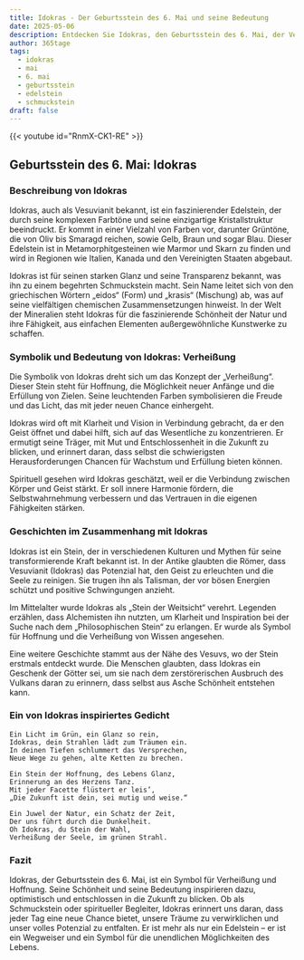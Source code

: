 ```yaml
---
title: Idokras - Der Geburtsstein des 6. Mai und seine Bedeutung
date: 2025-05-06
description: Entdecken Sie Idokras, den Geburtsstein des 6. Mai, der Verheißung symbolisiert. Seine Symbolik und Geschichte werden Sie inspirieren.
author: 365tage
tags:
  - idokras
  - mai
  - 6. mai
  - geburtsstein
  - edelstein
  - schmuckstein
draft: false
---
```


{{< youtube id="RnmX-CK1-RE" >}}

## Geburtsstein des 6. Mai: Idokras

### Beschreibung von Idokras

Idokras, auch als Vesuvianit bekannt, ist ein faszinierender Edelstein, der durch seine komplexen Farbtöne und seine einzigartige Kristallstruktur beeindruckt. Er kommt in einer Vielzahl von Farben vor, darunter Grüntöne, die von Oliv bis Smaragd reichen, sowie Gelb, Braun und sogar Blau. Dieser Edelstein ist in Metamorphitgesteinen wie Marmor und Skarn zu finden und wird in Regionen wie Italien, Kanada und den Vereinigten Staaten abgebaut.

Idokras ist für seinen starken Glanz und seine Transparenz bekannt, was ihn zu einem begehrten Schmuckstein macht. Sein Name leitet sich von den griechischen Wörtern „eidos“ (Form) und „krasis“ (Mischung) ab, was auf seine vielfältigen chemischen Zusammensetzungen hinweist. In der Welt der Mineralien steht Idokras für die faszinierende Schönheit der Natur und ihre Fähigkeit, aus einfachen Elementen außergewöhnliche Kunstwerke zu schaffen.

### Symbolik und Bedeutung von Idokras: Verheißung

Die Symbolik von Idokras dreht sich um das Konzept der „Verheißung“. Dieser Stein steht für Hoffnung, die Möglichkeit neuer Anfänge und die Erfüllung von Zielen. Seine leuchtenden Farben symbolisieren die Freude und das Licht, das mit jeder neuen Chance einhergeht.

Idokras wird oft mit Klarheit und Vision in Verbindung gebracht, da er den Geist öffnet und dabei hilft, sich auf das Wesentliche zu konzentrieren. Er ermutigt seine Träger, mit Mut und Entschlossenheit in die Zukunft zu blicken, und erinnert daran, dass selbst die schwierigsten Herausforderungen Chancen für Wachstum und Erfüllung bieten können.

Spirituell gesehen wird Idokras geschätzt, weil er die Verbindung zwischen Körper und Geist stärkt. Er soll innere Harmonie fördern, die Selbstwahrnehmung verbessern und das Vertrauen in die eigenen Fähigkeiten stärken.

### Geschichten im Zusammenhang mit Idokras

Idokras ist ein Stein, der in verschiedenen Kulturen und Mythen für seine transformierende Kraft bekannt ist. In der Antike glaubten die Römer, dass Vesuvianit (Idokras) das Potenzial hat, den Geist zu erleuchten und die Seele zu reinigen. Sie trugen ihn als Talisman, der vor bösen Energien schützt und positive Schwingungen anzieht.

Im Mittelalter wurde Idokras als „Stein der Weitsicht“ verehrt. Legenden erzählen, dass Alchemisten ihn nutzten, um Klarheit und Inspiration bei der Suche nach dem „Philosophischen Stein“ zu erlangen. Er wurde als Symbol für Hoffnung und die Verheißung von Wissen angesehen.

Eine weitere Geschichte stammt aus der Nähe des Vesuvs, wo der Stein erstmals entdeckt wurde. Die Menschen glaubten, dass Idokras ein Geschenk der Götter sei, um sie nach dem zerstörerischen Ausbruch des Vulkans daran zu erinnern, dass selbst aus Asche Schönheit entstehen kann.

### Ein von Idokras inspiriertes Gedicht

```
Ein Licht im Grün, ein Glanz so rein,  
Idokras, dein Strahlen lädt zum Träumen ein.  
In deinen Tiefen schlummert das Versprechen,  
Neue Wege zu gehen, alte Ketten zu brechen.  

Ein Stein der Hoffnung, des Lebens Glanz,  
Erinnerung an des Herzens Tanz.  
Mit jeder Facette flüstert er leis’,  
„Die Zukunft ist dein, sei mutig und weise.“  

Ein Juwel der Natur, ein Schatz der Zeit,  
Der uns führt durch die Dunkelheit.  
Oh Idokras, du Stein der Wahl,  
Verheißung der Seele, im grünen Strahl.  
```

### Fazit

Idokras, der Geburtsstein des 6. Mai, ist ein Symbol für Verheißung und Hoffnung. Seine Schönheit und seine Bedeutung inspirieren dazu, optimistisch und entschlossen in die Zukunft zu blicken. Ob als Schmuckstein oder spiritueller Begleiter, Idokras erinnert uns daran, dass jeder Tag eine neue Chance bietet, unsere Träume zu verwirklichen und unser volles Potenzial zu entfalten. Er ist mehr als nur ein Edelstein – er ist ein Wegweiser und ein Symbol für die unendlichen Möglichkeiten des Lebens.